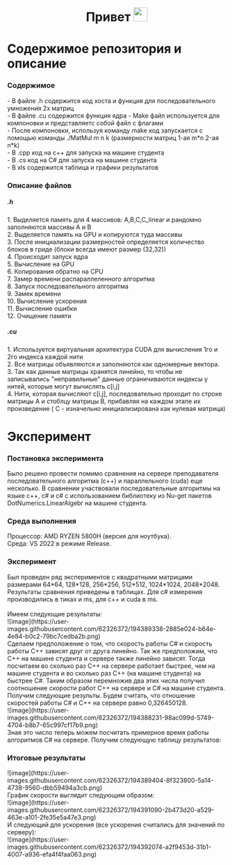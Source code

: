 <h1 align="center">Привет</a> 
<img src="https://github.com/blackcater/blackcater/raw/main/images/Hi.gif" height="32"/></h1>
<h1>Содержимое репозитория и описание</h1>
<h3>Содержимое</h3>
- В файле .h содержится код хоста и функция для последовательного умножения 2х матриц</br>
- В файле .cu содержится функция ядра</h5>
- Make файл используется для компоновки и представляетс собой файл с флагами</br>
- После компоновки, используя команду make код запускается с помощью команды ./MatMul m n k (размерности матриц 1-ая m*n 2-ая n*k)</br>
- В .cpp код на c++ для запуска на машине студента</br>
- В .cs код на C# для запуска на машине студента</br>
- В xls содержится таблица и графики результатов</br>
<h3>Описание файлов</h3>
<h5>.h</h5>
1. Выделяется память для 4 массивов: A,B,C,C_linear и рандомно заполняются массивы А и В</br>
2. Выделяется память на GPU и копируются туда массивы</br>
3. После инициализации размерностей определяется количество блоков в гриде (блоки всегда имеют размер (32,32))</br>
4. Происходит запуск ядра</br>
5. Вычисление на GPU</br>
6. Копирования обратно на CPU</br>
7. Замер времени распараллеленного алгоритма</br>
8. Запуск последовательного алгоритма</br>
9. Замек времени </br>
10. Вычисление ускорения</br>
11. Вычисление ошибки</br>
12. Очищение памяти</br>
<h5>.cu</h5>
1. Используется виртуальная архитектура CUDA для вычисления 1го и 2го индекса каждой нити</br>
2. Все матрицы объявляются и заполняются как одномерные вектора.</br>
3. Так как данные матрицы хранятся линейно, то чтобы не записывались "неправильные" данные ограничиваются индексы у нитей, которые могут вычислять c[i,j]</br>
4. Нити, которая вычисляют c[i,j], последовательно проходит по строке матрицы A и стоблцу матрицы B, прибавляя на каждом этапе их произведение ( C - изначельно инициализирована как нулевая матрица)</br>
<h1>Эксперимент</h1>
<h3>Постановка эксперимента</h3> Было решено провести помимо сравнения на сервере преподавателя последовательного алгоритма (с++) и параллельного (сuda) еще несколько. В сравнении участвовали последовательные алгоритмы на языке с++, с# и с# c использованием библиотеку из Nu-get пакетов DotNumerics.LinearAlgebr на машине студента.
<h3>Среда выполнения</h3> 
Процессор: AMD RYZEN 5800H (версия для ноутбука). <br />
Среда: VS 2022 в режиме Release.
<h3>Эксперимент</h3>
Был проведен ряд экспериментов с квадратными матрицами размерами 64*64, 128*128, 256*256, 512*512, 1024*1024, 2048*2048. Результаты сравнения приведены в таблицах. Для c# измерения производились в тиках и ms, для с++ и cuda в ms. </br></br>
Имеем следующие результаты: </br>
![image](https://user-images.githubusercontent.com/62326372/194389338-2885e024-b64e-4e84-b0c2-79bc7cedba2b.png) </br>
Сделаем предположение о том, что скорость работы C# и скорость работы С++ зависят друг от друга линейно. Так же предположим, что С++ на машине студента и сервере также линейно зависят. Тогда посчитаем во сколько раз С++ на сервере работает быстрее, чем на машине студента и во сколько раз С++ (на машине студента) на быстрее С#. Таким образом перемножив два этих числа получил соотношение скорости работ C++ на сервере и C# на машине студента.
Получим следующие результы. Будем считать, что отношение скоростей работы С# и С++ на сервере равно 0,326450128. </br>
![image](https://user-images.githubusercontent.com/62326372/194388231-98ac099d-5749-4704-b8b7-65c997cf17b9.png)</br>
Зная это число теперь можем посчитать примерное время работы алгоритмов С# на сервере. Получим следующую таблицу результатов: </br>
<h3>Итоговые результаты</h3>
![image](https://user-images.githubusercontent.com/62326372/194389404-8f323800-5a14-4738-9560-dbb59494a3cb.png) </br>
График скорости выглядит следующим образом: </br>
![image](https://user-images.githubusercontent.com/62326372/194391090-2b473d20-a529-463e-a101-2fe35e5a47e3.png)
</br>
И cледующий для ускорения (все ускорения считались для значений по серверу): </br>
![image](https://user-images.githubusercontent.com/62326372/194392074-a2f9453d-31b1-4007-a936-efa4f4faa063.png) </br>

